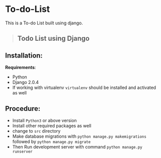 # To-do-List
This is a To-do List built using django.
>## Todo List using Django
## Installation:
 **Requirements**:
  - Python
  - Django 2.0.4
  - If working with virtualenv ```virtualenv``` should be installed and activated as well
## Procedure:
  - Install `Python3` or above version
  - Install other required packages as well
  - change to ```src``` directory
  - Make database migrations with ```python manage.py makemigrations``` followed by ```python manage.py migrate```
  - Then Run development server with command ```python manage.py runserver```
